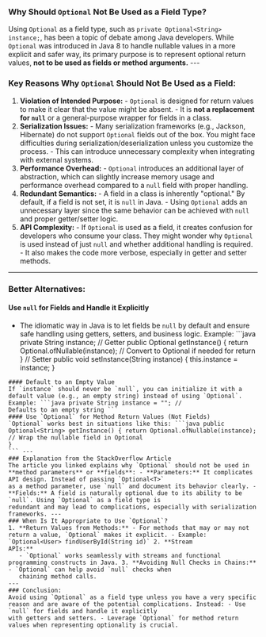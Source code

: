 ### Why Should `Optional` Not Be Used as a Field Type?
Using `Optional` as a field type, such as `private Optional<String> instance;`, has been a topic of debate among Java developers. While `Optional` was introduced in Java 8 to handle 
nullable values in a more explicit and safer way, its primary purpose is to represent optional return values, **not to be used as fields or method arguments.** ---
### Key Reasons Why `Optional` Should Not Be Used as a Field:
1. **Violation of Intended Purpose:** - `Optional` is designed for return values to make it clear that the value might be absent. - It is **not a replacement for `null`** or a 
   general-purpose wrapper for fields in a class.
2. **Serialization Issues:** - Many serialization frameworks (e.g., Jackson, Hibernate) do not support `Optional` fields out of the box. You might face difficulties during 
   serialization/deserialization unless you customize the process. - This can introduce unnecessary complexity when integrating with external systems.
3. **Performance Overhead:** - `Optional` introduces an additional layer of abstraction, which can slightly increase memory usage and performance overhead compared to a `null` field 
   with proper handling.
4. **Redundant Semantics:** - A field in a class is inherently "optional." By default, if a field is not set, it is `null` in Java. - Using `Optional` adds an unnecessary layer since 
   the same behavior can be achieved with `null` and proper getter/setter logic.
5. **API Complexity:** - If `Optional` is used as a field, it creates confusion for developers who consume your class. They might wonder why `Optional` is used instead of just `null` 
   and whether additional handling is required. - It also makes the code more verbose, especially in getter and setter methods.
---
### Better Alternatives:
#### Use `null` for Fields and Handle it Explicitly
- The idiomatic way in Java is to let fields be `null` by default and ensure safe handling using getters, setters, and business logic. Example: ```java private String instance;
// Getter
public Optional<String> getInstance() { return Optional.ofNullable(instance); // Convert to Optional if needed for return
}
// Setter
public void setInstance(String instance) { this.instance = instance;
}
```
#### Default to an Empty Value
If `instance` should never be `null`, you can initialize it with a default value (e.g., an empty string) instead of using `Optional`. Example: ```java private String instance = ""; // 
Defaults to an empty string ```
#### Use `Optional` for Method Return Values (Not Fields)
`Optional` works best in situations like this: ```java public Optional<String> getInstance() { return Optional.ofNullable(instance); // Wrap the nullable field in Optional
}
``` ---
### Explanation from the StackOverflow Article
The article you linked explains why `Optional` should not be used in **method parameters** or **fields**: - **Parameters:** It complicates API design. Instead of passing `Optional<T>` 
as a method parameter, use `null` and document its behavior clearly. - **Fields:** A field is naturally optional due to its ability to be `null`. Using `Optional` as a field type is 
redundant and may lead to complications, especially with serialization frameworks. ---
### When Is It Appropriate to Use `Optional`?
1. **Return Values from Methods:** - For methods that may or may not return a value, `Optional` makes it explicit. - Example: `Optional<User> findUserById(String id)` 2. **Stream 
APIs:**
   - `Optional` works seamlessly with streams and functional programming constructs in Java. 3. **Avoiding Null Checks in Chains:** - `Optional` can help avoid `null` checks when 
   chaining method calls.
---
### Conclusion:
Avoid using `Optional` as a field type unless you have a very specific reason and are aware of the potential complications. Instead: - Use `null` for fields and handle it explicitly 
with getters and setters. - Leverage `Optional` for method return values when representing optionality is crucial.
